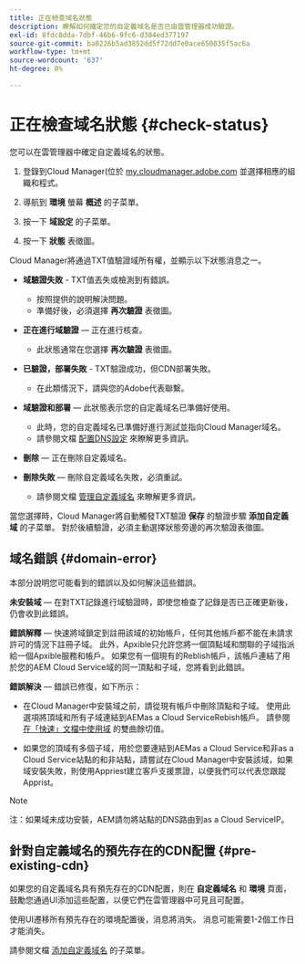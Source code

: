 ```yaml
---
title: 正在檢查域名狀態
description: 瞭解如何確定您的自定義域名是否已由雲管理器成功驗證。
exl-id: 8fdc8dda-7dbf-46b6-9fc6-d304ed377197
source-git-commit: ba0226b5ad3852dd5f72dd7e0ace650035f5ac6a
workflow-type: tm+mt
source-wordcount: '637'
ht-degree: 0%

---
```



# 正在檢查域名狀態 {#check-status}

您可以在雲管理器中確定自定義域名的狀態。

1. 登錄到Cloud Manager(位於 [my.cloudmanager.adobe.com](https://my.cloudmanager.adobe.com/) 並選擇相應的組織和程式。

1. 導航到 **環境** 螢幕 **概述** 的子菜單。

1. 按一下 **域設定** 的子菜單。

1. 按一下 **狀態** 表徵圖。

Cloud Manager將通過TXT值驗證域所有權，並顯示以下狀態消息之一。

* **域驗證失敗** - TXT值丟失或檢測到有錯誤。

   * 按照提供的說明解決問題。
   * 準備好後，必須選擇 **再次驗證** 表徵圖。

* **正在進行域驗證**  — 正在進行核查。

   * 此狀態通常在您選擇 **再次驗證** 表徵圖。

* **已驗證，部署失敗** - TXT驗證成功，但CDN部署失敗。

   * 在此類情況下，請與您的Adobe代表聯繫。

* **域驗證和部署**  — 此狀態表示您的自定義域名已準備好使用。

   * 此時，您的自定義域名已準備好進行測試並指向Cloud Manager域名。
   * 請參閱文檔 [配置DNS設定](/help/implementing/cloud-manager/custom-domain-names/configure-dns-settings.md) 來瞭解更多資訊。

* **刪除**  — 正在刪除自定義域名。

* **刪除失敗**  — 刪除自定義域名失敗，必須重試。

   * 請參閱文檔 [管理自定義域名](/help/implementing/cloud-manager/custom-domain-names/managing-custom-domain-names.md) 來瞭解更多資訊。

當您選擇時，Cloud Manager將自動觸發TXT驗證 **保存** 的驗證步驟 **添加自定義域** 的子菜單。 對於後續驗證，必須主動選擇狀態旁邊的再次驗證表徵圖。

## 域名錯誤 {#domain-error}

本部分說明您可能看到的錯誤以及如何解決這些錯誤。

**未安裝域**  — 在對TXT記錄進行域驗證時，即使您檢查了記錄是否已正確更新後，仍會收到此錯誤。

**錯誤解釋**  — 快速將域鎖定到註冊該域的初始帳戶，任何其他帳戶都不能在未請求許可的情況下註冊子域。 此外，Apxible只允許您將一個頂點域和關聯的子域指派給一個Apxible服務和帳戶。 如果您有一個現有的Reblish帳戶，該帳戶連結了用於您的AEM Cloud Service域的同一頂點和子域，您將看到此錯誤。

**錯誤解決**  — 錯誤已修復，如下所示：

* 在Cloud Manager中安裝域之前，請從現有帳戶中刪除頂點和子域。 使用此選項將頂域和所有子域連結到AEMas a Cloud ServiceRebish帳戶。 請參閱 [在「快速」文檔中使用域](https://docs.fastly.com/en/guides/working-with-domains) 的雙曲餘切值。

* 如果您的頂域有多個子域，用於您要連結到AEMas a Cloud Service和非as a Cloud Service站點的和非站點，請嘗試在Cloud Manager中安裝該域，如果域安裝失敗，則使用Appriest建立客戶支援票證，以便我們可以代表您跟蹤Apprist。

>[!NOTE]
>
>注：如果域未成功安裝，AEM請勿將站點的DNS路由到as a Cloud ServiceIP。

## 針對自定義域名的預先存在的CDN配置 {#pre-existing-cdn}

如果您的自定義域名具有預先存在的CDN配置，則在 **自定義域名** 和 **環境** 頁面，鼓勵您通過UI添加這些配置，以便它們在雲管理器中可見且可配置。

使用UI遷移所有預先存在的環境配置後，消息將消失。 消息可能需要1-2個工作日才能消失。

請參閱文檔 [添加自定義域名](/help/implementing/cloud-manager/custom-domain-names/add-custom-domain-name.md) 的子菜單。
